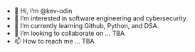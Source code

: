 - 👋 Hi, I’m @kev-odin
- 👀 I’m interested in software engineering and cybersecurity.
- 🌱 I’m currently learning Github, Python, and DSA.
- 💞️ I’m looking to collaborate on ... TBA
- 📫 How to reach me ... TBA

<!---
kev-odin/kev-odin is a ✨ special ✨ repository because its `README.md` (this file) appears on your GitHub profile.
You can click the Preview link to take a look at your changes.
--->
